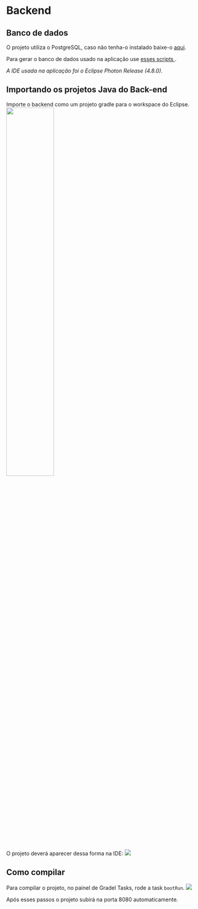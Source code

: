 # Backend

## Banco de dados

O projeto utiliza o PostgreSQL, caso não tenha-o instalado baixe-o <a href="https://www.postgresql.org/download/">aqui</a>.

Para gerar o banco de dados usado na aplicação use <a href="https://github.com/artursantiago/CRUD-Spring-Vue.js/tree/master/DB-scripts"> esses scripts </a>.

*A IDE usada na aplicação foi o Eclipse Photon Release (4.8.0).*

## Importando os projetos Java do Back-end

Importe o backend como um projeto gradle para o workspace do Eclipse.
<img width="50%" src="https://user-images.githubusercontent.com/47838241/71448289-d2f21400-2718-11ea-9616-4b69f5e47e32.png">

O projeto deverá aparecer dessa forma na IDE:
<img src="https://user-images.githubusercontent.com/47838241/71448396-15682080-271a-11ea-96c5-c9f0e72fab16.png">

## Como compilar

Para compilar o projeto, no painel de Gradel Tasks, rode a task `bootRun`.
<img src="https://user-images.githubusercontent.com/47838241/71448336-8c50e980-2719-11ea-8e3c-1eb5ed3f15c8.png">

Após esses passos o projeto subirá na porta 8080 automaticamente.
